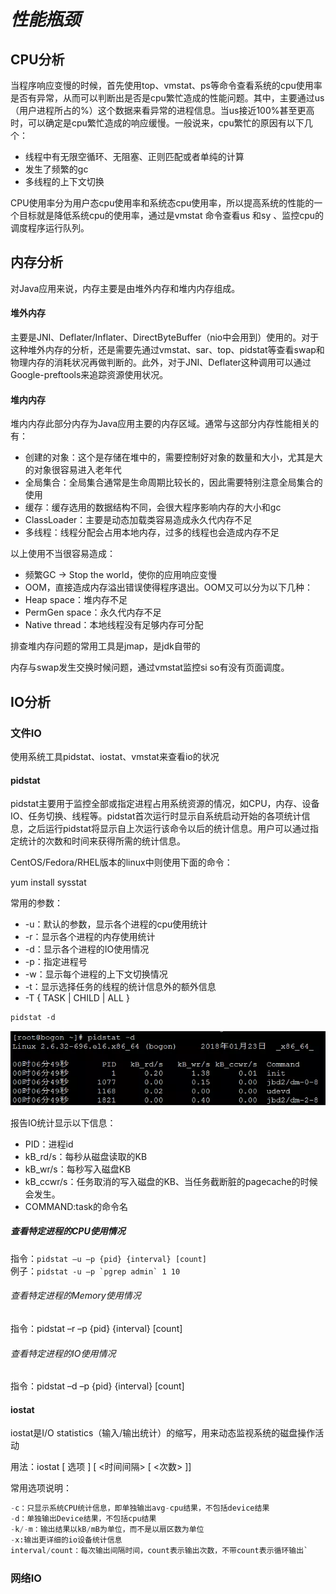 # _性能瓶颈_

## CPU分析

当程序响应变慢的时候，首先使用top、vmstat、ps等命令查看系统的cpu使用率是否有异常，从而可以判断出是否是cpu繁忙造成的性能问题。其中，主要通过us（用户进程所占的%）这个数据来看异常的进程信息。当us接近100%甚至更高时，可以确定是cpu繁忙造成的响应缓慢。一般说来，cpu繁忙的原因有以下几个：

* 线程中有无限空循环、无阻塞、正则匹配或者单纯的计算
* 发生了频繁的gc
* 多线程的上下文切换

CPU使用率分为用户态cpu使用率和系统态cpu使用率，所以提高系统的性能的一个目标就是降低系统cpu的使用率，通过是vmstat 命令查看us 和sy 、监控cpu的调度程序运行队列。

## 内存分析

对Java应用来说，内存主要是由堆外内存和堆内内存组成。

#### 堆外内存

主要是JNI、Deflater/Inflater、DirectByteBuffer（nio中会用到）使用的。对于这种堆外内存的分析，还是需要先通过vmstat、sar、top、pidstat等查看swap和物理内存的消耗状况再做判断的。此外，对于JNI、Deflater这种调用可以通过Google-preftools来追踪资源使用状况。

#### 堆内内存

堆内内存此部分内存为Java应用主要的内存区域。通常与这部分内存性能相关的有：

* 创建的对象：这个是存储在堆中的，需要控制好对象的数量和大小，尤其是大的对象很容易进入老年代
* 全局集合：全局集合通常是生命周期比较长的，因此需要特别注意全局集合的使用
* 缓存：缓存选用的数据结构不同，会很大程序影响内存的大小和gc
* ClassLoader：主要是动态加载类容易造成永久代内存不足
* 多线程：线程分配会占用本地内存，过多的线程也会造成内存不足

以上使用不当很容易造成：

* 频繁GC -&gt; Stop the world，使你的应用响应变慢
* OOM，直接造成内存溢出错误使得程序退出。OOM又可以分为以下几种：
* Heap space：堆内存不足
* PermGen space：永久代内存不足
* Native thread：本地线程没有足够内存可分配

排查堆内存问题的常用工具是jmap，是jdk自带的

内存与swap发生交换时候问题，通过vmstat监控si so有没有页面调度。

## IO分析

### 文件IO

使用系统工具pidstat、iostat、vmstat来查看io的状况

#### pidstat

pidstat主要用于监控全部或指定进程占用系统资源的情况，如CPU，内存、设备IO、任务切换、线程等。pidstat首次运行时显示自系统启动开始的各项统计信息，之后运行pidstat将显示自上次运行该命令以后的统计信息。用户可以通过指定统计的次数和时间来获得所需的统计信息。

CentOS/Fedora/RHEL版本的linux中则使用下面的命令：

yum install sysstat

常用的参数：

* -u：默认的参数，显示各个进程的cpu使用统计
* -r：显示各个进程的内存使用统计
* -d：显示各个进程的IO使用情况
* -p：指定进程号
* -w：显示每个进程的上下文切换情况
* -t：显示选择任务的线程的统计信息外的额外信息
* -T { TASK \| CHILD \| ALL }

```
pidstat -d
```

![](/assets/importiopid.png)

报告IO统计显示以下信息：

* PID：进程id
* kB\_rd/s：每秒从磁盘读取的KB
* kB\_wr/s：每秒写入磁盘KB
* kB\_ccwr/s：任务取消的写入磁盘的KB、当任务截断脏的pagecache的时候会发生。
* COMMAND:task的命令名

##### 查看特定进程的CPU使用情况

指令：`pidstat –u –p {pid} {interval} [count]`  
例子：``pidstat -u –p `pgrep admin` 1 10``

###### 查看特定进程的Memory使用情况

指令：pidstat –r –p {pid} {interval} \[count\]

###### 查看特定进程的IO使用情况

指令：pidstat –d –p {pid} {interval} \[count\]

#### iostat

iostat是I/O statistics（输入/输出统计）的缩写，用来动态监视系统的磁盘操作活动

用法：iostat \[ 选项 \] \[ &lt;时间间隔&gt; \[ &lt;次数&gt; \]\]

常用选项说明：

```py
-c：只显示系统CPU统计信息，即单独输出avg-cpu结果，不包括device结果
-d：单独输出Device结果，不包括cpu结果
-k/-m：输出结果以kB/mB为单位，而不是以扇区数为单位
-x:输出更详细的io设备统计信息
interval/count：每次输出间隔时间，count表示输出次数，不带count表示循环输出`
```

### 网络IO



